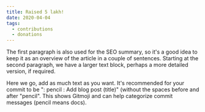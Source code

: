 ```yaml
---
title: Raised 5 lakh!
date: 2020-04-04
tags:
  - contributions
  - donations
---
```


The first paragraph is also used for the SEO summary, so it's a good idea to keep it as an overview of the article in a couple of sentences. Starting at the second paragraph, we have a larger text block, perhaps a more detailed version, if required.

Here we go, add as much text as you want. It's recommended for your commit to be ": pencil : Add blog post (title)" (without the spaces before and after "pencil". This shows Gitmoji and can help categorize commit messages (pencil means docs).
